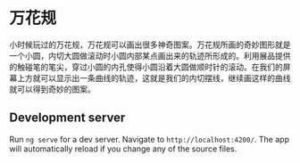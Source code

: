 # 万花规

小时候玩过的万花规，万花规可以画出很多神奇图案。万花规所画的奇妙图形就是一个小圆，内切大圆做滚动时小圆内部某点画出来的轨迹所形成的。利用展品提供的触碰笔的笔尖，穿过小圆的内孔使得小圆沿着大圆做顺时针的滚动。在我们的屏幕上方就可以显示出一条曲线的轨迹，这就是我们的内切摆线，继续画这样的曲线就可以得到奇妙的图案。

## Development server

Run `ng serve` for a dev server. Navigate to `http://localhost:4200/`. The app will automatically reload if you change any of the source files.
